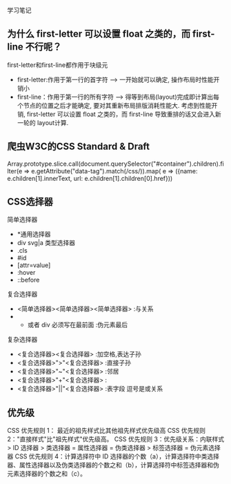 学习笔记

## 为什么 first-letter 可以设置 float 之类的，而 first-line 不行呢？
first-letter和first-line都作用于块级元
- first-letter:作用于第一行的首字符 --> 一开始就可以确定, 操作布局时性能开销小
- first-line：作用于第一行的所有字符 --> 得等到布局(layout)完成即计算出每个节点的位置之后才能确定, 要对其重新布局排版消耗性能大.
考虑到性能开销, first-letter 可以设置 float 之类的，而 first-line 导致重排的话又会进入新一轮的 layout计算.

## 爬虫W3C的CSS Standard & Draft
Array.prototype.slice.call(document.querySelector("#container").children).filter(e => e.getAttribute("data-tag").match(/css/)).map( e => ({name: e.children[1].innerText, url: e.children[1].children[0].href}))

## CSS选择器
简单选择器  
- *通用选择器  
- div svg|a 类型选择器
- .cls
- #id
- [attr=value]
- :hover
- ::before

复合选择器  
- <简单选择器><简单选择器><简单选择器>  :与关系
- * 或者 div 必须写在最前面            :伪元素最后

复杂选择器  
- <复合选择器><sp><复合选择器> :加空格,表达子孙
- <复合选择器>">"<复合选择器>  :直接子孙
- <复合选择器>"~"<复合选择器>  :邻居
- <复合选择器>"+"<复合选择器>  :
- <复合选择器>"||"<复合选择器> :表字段
逗号是或关系

## 优先级
CSS 优先规则 1： 最近的祖先样式比其他祖先样式优先级高
CSS 优先规则 2："直接样式"比"祖先样式"优先级高。
CSS 优先规则 3：优先级关系：内联样式 > ID 选择器 > 类选择器 = 属性选择器 = 伪类选择器 > 标签选择器 = 伪元素选择器
CSS 优先规则 4：计算选择符中 ID 选择器的个数（a），计算选择符中类选择器、属性选择器以及伪类选择器的个数之和（b），计算选择符中标签选择器和伪元素选择器的个数之和（c）。 
